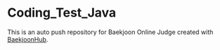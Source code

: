 # Coding_Test_Java
This is an auto push repository for Baekjoon Online Judge created with [BaekjoonHub](https://github.com/BaekjoonHub/BaekjoonHub).
